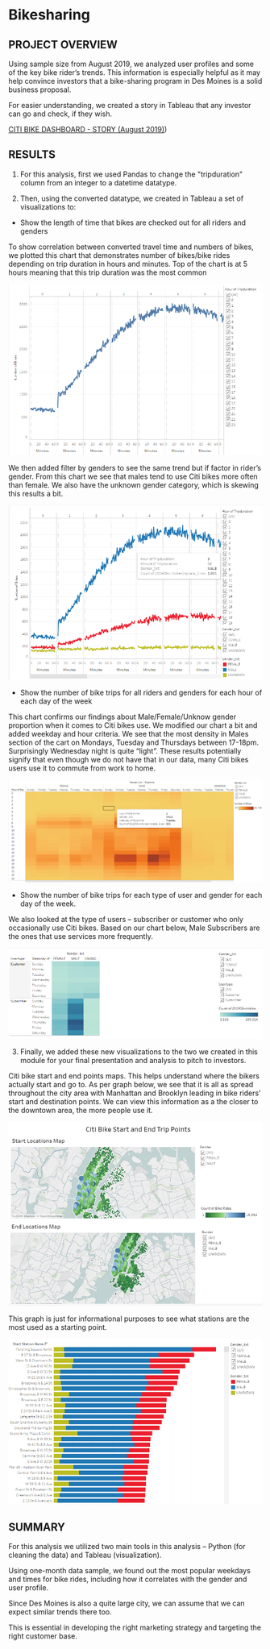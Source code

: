 # Bikesharing


## PROJECT OVERVIEW

Using sample size from August 2019, we analyzed user profiles and some of the key bike rider’s trends. This information is especially helpful as it may help convince investors that a bike-sharing program in Des Moines is a solid business proposal. 

For easier understanding, we created a story in Tableau that any investor can go and check, if they wish.

[CITI BIKE DASHBOARD - STORY (August 2019)](https://public.tableau.com/profile/larysa.oddo#!/vizhome/NYCCitibike_16038393812120/CitiBike?publish=yes))


## RESULTS

1. For this analysis, first we used Pandas to change the "tripduration" column from an integer to a datetime datatype. 

2.	Then, using the converted datatype, we created in Tableau a set of visualizations to:

* Show the length of time that bikes are checked out for all riders and genders

To show correlation between converted travel time and numbers of bikes, we plotted this chart that demonstrates number of bikes/bike rides depending on trip duration in hours and minutes. Top of the chart is at 5 hours meaning that this trip duration was the most common


![](https://github.com/jojobear2020/Bikesharing/blob/main/Images/checkout_times_for_users.PNG)


We then added filter by genders to see the same trend but if factor in rider’s gender. From this chart we see that males tend to use Citi bikes more often than female. We also have the unknown gender category, which is skewing this results a bit.

![]( https://github.com/jojobear2020/Bikesharing/blob/main/Images/checkout_times_by_gender.PNG)


* Show the number of bike trips for all riders and genders for each hour of each day of the week

This chart confirms our findings about Male/Female/Unknow gender proportion when it comes to Citi bikes use. We modified our chart a bit and added weekday and hour criteria. We see that the most density in Males section of the cart on Mondays, Tuesday and Thursdays between 17-18pm. Surprisingly Wednesday night is quite “light”. These results potentially signify that even though we do not have that in our data, many Citi bikes users use it to commute from work to home.

![]( https://github.com/jojobear2020/Bikesharing/blob/main/Images/trips_by_gender_weekdays_hour.PNG)


* Show the number of bike trips for each type of user and gender for each day of the week.


We also looked at the type of users – subscriber or customer who only occasionally use Citi bikes. Based on our chart below, Male Subscribers are the ones that use services more frequently.

![]( https://github.com/jojobear2020/Bikesharing/blob/main/Images/user_trips_by_gender_weekday_hour.PNG)




3.	Finally, we added these new visualizations to the two we created in this module for your final presentation and analysis to pitch to investors.


Citi bike start and end points maps. This helps understand where the bikers actually start and go to. As per graph below, we see that it is all as spread throughout the city area with Manhattan and Brooklyn leading in bike riders’ start and destination points. We can view this information as a the closer to the downtown area, the more people use it.

![]( https://github.com/jojobear2020/Bikesharing/blob/main/Images/map_start_end_points.PNG)


This graph is just for informational purposes to see what stations are the most used as a starting point.

![](https://github.com/jojobear2020/Bikesharing/blob/main/Images/top_start_stations_by_gender.PNG)



## SUMMARY

For this analysis we utilized two main tools in this analysis – Python (for cleaning the data) and Tableau (visualization).

Using one-month data sample, we found out the most popular weekdays and times for bike rides, including how it correlates with the gender and user profile. 

Since Des Moines is also a quite large city, we can assume that we can expect similar trends there too. 

This is essential in developing the right marketing strategy and targeting the right customer base. 

